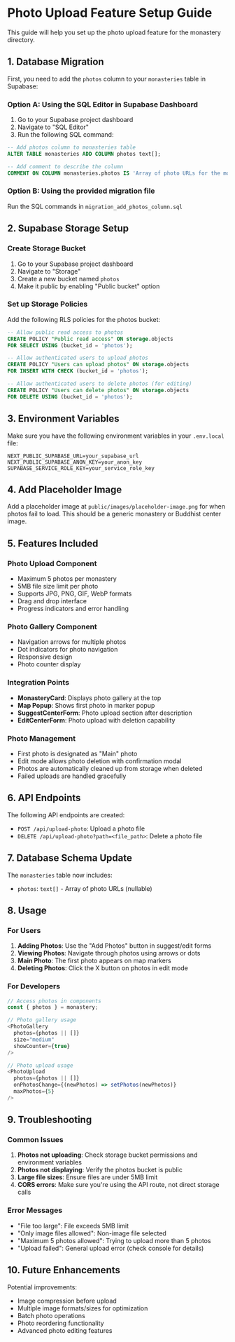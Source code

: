 # Photo Upload Feature Setup Guide

This guide will help you set up the photo upload feature for the monastery directory.

## 1. Database Migration

First, you need to add the `photos` column to your `monasteries` table in Supabase:

### Option A: Using the SQL Editor in Supabase Dashboard
1. Go to your Supabase project dashboard
2. Navigate to "SQL Editor"
3. Run the following SQL command:

```sql
-- Add photos column to monasteries table
ALTER TABLE monasteries ADD COLUMN photos text[];

-- Add comment to describe the column
COMMENT ON COLUMN monasteries.photos IS 'Array of photo URLs for the monastery/center (max 5 photos)';
```

### Option B: Using the provided migration file
Run the SQL commands in `migration_add_photos_column.sql`

## 2. Supabase Storage Setup

### Create Storage Bucket
1. Go to your Supabase project dashboard
2. Navigate to "Storage"
3. Create a new bucket named `photos`
4. Make it public by enabling "Public bucket" option

### Set up Storage Policies
Add the following RLS policies for the photos bucket:

```sql
-- Allow public read access to photos
CREATE POLICY "Public read access" ON storage.objects
FOR SELECT USING (bucket_id = 'photos');

-- Allow authenticated users to upload photos
CREATE POLICY "Users can upload photos" ON storage.objects
FOR INSERT WITH CHECK (bucket_id = 'photos');

-- Allow authenticated users to delete photos (for editing)
CREATE POLICY "Users can delete photos" ON storage.objects
FOR DELETE USING (bucket_id = 'photos');
```

## 3. Environment Variables

Make sure you have the following environment variables in your `.env.local` file:

```env
NEXT_PUBLIC_SUPABASE_URL=your_supabase_url
NEXT_PUBLIC_SUPABASE_ANON_KEY=your_anon_key
SUPABASE_SERVICE_ROLE_KEY=your_service_role_key
```

## 4. Add Placeholder Image

Add a placeholder image at `public/images/placeholder-image.png` for when photos fail to load. This should be a generic monastery or Buddhist center image.

## 5. Features Included

### Photo Upload Component
- Maximum 5 photos per monastery
- 5MB file size limit per photo
- Supports JPG, PNG, GIF, WebP formats
- Drag and drop interface
- Progress indicators and error handling

### Photo Gallery Component
- Navigation arrows for multiple photos
- Dot indicators for photo navigation
- Responsive design
- Photo counter display

### Integration Points
- **MonasteryCard**: Displays photo gallery at the top
- **Map Popup**: Shows first photo in marker popup
- **SuggestCenterForm**: Photo upload section after description
- **EditCenterForm**: Photo upload with deletion capability

### Photo Management
- First photo is designated as "Main" photo
- Edit mode allows photo deletion with confirmation modal
- Photos are automatically cleaned up from storage when deleted
- Failed uploads are handled gracefully

## 6. API Endpoints

The following API endpoints are created:

- `POST /api/upload-photo`: Upload a photo file
- `DELETE /api/upload-photo?path=<file_path>`: Delete a photo file

## 7. Database Schema Update

The `monasteries` table now includes:
- `photos`: `text[]` - Array of photo URLs (nullable)

## 8. Usage

### For Users
1. **Adding Photos**: Use the "Add Photos" button in suggest/edit forms
2. **Viewing Photos**: Navigate through photos using arrows or dots
3. **Main Photo**: The first photo appears on map markers
4. **Deleting Photos**: Click the X button on photos in edit mode

### For Developers
```typescript
// Access photos in components
const { photos } = monastery;

// Photo gallery usage
<PhotoGallery 
  photos={photos || []} 
  size="medium" 
  showCounter={true}
/>

// Photo upload usage
<PhotoUpload
  photos={photos || []}
  onPhotosChange={(newPhotos) => setPhotos(newPhotos)}
  maxPhotos={5}
/>
```

## 9. Troubleshooting

### Common Issues
1. **Photos not uploading**: Check storage bucket permissions and environment variables
2. **Photos not displaying**: Verify the photos bucket is public
3. **Large file sizes**: Ensure files are under 5MB limit
4. **CORS errors**: Make sure you're using the API route, not direct storage calls

### Error Messages
- "File too large": File exceeds 5MB limit
- "Only image files allowed": Non-image file selected
- "Maximum 5 photos allowed": Trying to upload more than 5 photos
- "Upload failed": General upload error (check console for details)

## 10. Future Enhancements

Potential improvements:
- Image compression before upload
- Multiple image formats/sizes for optimization
- Batch photo operations
- Photo reordering functionality
- Advanced photo editing features 